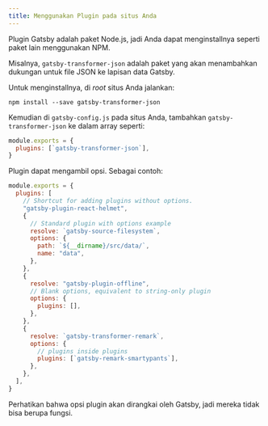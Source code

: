```yaml
---
title: Menggunakan Plugin pada situs Anda
---
```


Plugin Gatsby adalah paket Node.js, jadi Anda dapat menginstallnya seperti paket lain menggunakan NPM.

Misalnya, `gatsby-transformer-json` adalah paket yang akan menambahkan dukungan untuk file JSON ke lapisan data Gatsby.

Untuk menginstallnya, di *root* situs Anda jalankan:

```shell
npm install --save gatsby-transformer-json
```

Kemudian di `gatsby-config.js` pada situs Anda, tambahkan `gatsby-transformer-json` ke dalam array seperti:

```javascript:title=gatsby-config.js
module.exports = {
  plugins: [`gatsby-transformer-json`],
}
```

Plugin dapat mengambil opsi. Sebagai contoh:

```javascript:title=gatsby-config.js
module.exports = {
  plugins: [
    // Shortcut for adding plugins without options.
    "gatsby-plugin-react-helmet",
    {
      // Standard plugin with options example
      resolve: `gatsby-source-filesystem`,
      options: {
        path: `${__dirname}/src/data/`,
        name: "data",
      },
    },
    {
      resolve: "gatsby-plugin-offline",
      // Blank options, equivalent to string-only plugin
      options: {
        plugins: [],
      },
    },
    {
      resolve: `gatsby-transformer-remark`,
      options: {
        // plugins inside plugins
        plugins: [`gatsby-remark-smartypants`],
      },
    },
  ],
}
```

Perhatikan bahwa opsi plugin akan dirangkai oleh Gatsby, jadi mereka tidak bisa berupa fungsi.
